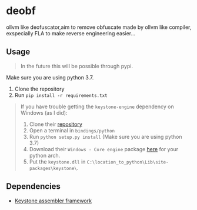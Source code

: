 # deobf
ollvm like deofuscator,aim to remove obfuscate made by ollvm like compiler, exspecially FLA to make reverse engineering easier...
 
## Usage

> In the future this will be possible through pypi.

Make sure you are using python 3.7.

1. Clone the repository
2. Run `pip install -r requirements.txt`

> If you have trouble getting the `keystone-engine` dependency on Windows (as I did):
> 1. Clone their [repository](https://github.com/keystone-engine/keystone)
> 2. Open a terminal in `bindings/python`
> 3. Run `python setup.py install` (Make sure you are using python 3.7)
> 4. Download their `Windows - Core engine` package [here](http://www.keystone-engine.org/download/) for your python arch.
> 5. Put the `keystone.dll` in `C:\location_to_python\Lib\site-packages\keystone\`.

## Dependencies
- [Keystone assembler framework](https://github.com/keystone-engine/keystone)

